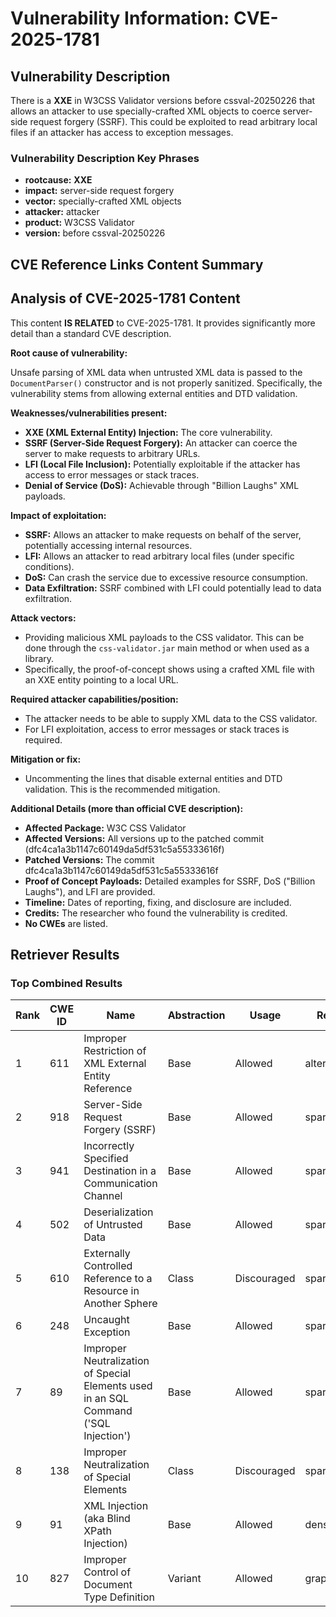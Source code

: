 # Vulnerability Information: CVE-2025-1781

## Vulnerability Description
There is a **XXE** in W3CSS Validator versions before cssval-20250226 that allows an attacker to use specially-crafted XML objects to coerce server-side request forgery (SSRF). This could be exploited to read arbitrary local files if an attacker has access to exception messages.

### Vulnerability Description Key Phrases
- **rootcause:** **XXE**
- **impact:** server-side request forgery
- **vector:** specially-crafted XML objects
- **attacker:** attacker
- **product:** W3CSS Validator
- **version:** before cssval-20250226

## CVE Reference Links Content Summary
## Analysis of CVE-2025-1781 Content

This content **IS RELATED** to CVE-2025-1781. It provides significantly more detail than a standard CVE description.

**Root cause of vulnerability:**

Unsafe parsing of XML data when untrusted XML data is passed to the `DocumentParser()` constructor and is not properly sanitized. Specifically, the vulnerability stems from allowing external entities and DTD validation.

**Weaknesses/vulnerabilities present:**

*   **XXE (XML External Entity) Injection:** The core vulnerability.
*   **SSRF (Server-Side Request Forgery):**  An attacker can coerce the server to make requests to arbitrary URLs.
*   **LFI (Local File Inclusion):**  Potentially exploitable if the attacker has access to error messages or stack traces.
*   **Denial of Service (DoS):** Achievable through "Billion Laughs" XML payloads.

**Impact of exploitation:**

*   **SSRF:**  Allows an attacker to make requests on behalf of the server, potentially accessing internal resources.
*   **LFI:**  Allows an attacker to read arbitrary local files (under specific conditions).
*   **DoS:**  Can crash the service due to excessive resource consumption.
*   **Data Exfiltration:** SSRF combined with LFI could potentially lead to data exfiltration.

**Attack vectors:**

*   Providing malicious XML payloads to the CSS validator. This can be done through the `css-validator.jar` main method or when used as a library.
*   Specifically, the proof-of-concept shows using a crafted XML file with an XXE entity pointing to a local URL.

**Required attacker capabilities/position:**

*   The attacker needs to be able to supply XML data to the CSS validator.
*   For LFI exploitation, access to error messages or stack traces is required.

**Mitigation or fix:**

*   Uncommenting the lines that disable external entities and DTD validation. This is the recommended mitigation.

**Additional Details (more than official CVE description):**

*   **Affected Package:** W3C CSS Validator
*   **Affected Versions:**  All versions up to the patched commit (dfc4ca1a3b1147c60149da5df531c5a55333616f)
*   **Patched Versions:** The commit dfc4ca1a3b1147c60149da5df531c5a55333616f
*   **Proof of Concept Payloads:**  Detailed examples for SSRF, DoS ("Billion Laughs"), and LFI are provided.
*   **Timeline:** Dates of reporting, fixing, and disclosure are included.
*   **Credits:**  The researcher who found the vulnerability is credited.
*   **No CWEs** are listed.

## Retriever Results

### Top Combined Results

| Rank | CWE ID | Name | Abstraction | Usage  | Retrievers | Individual Scores |
|------|--------|------|-------------|-------|------------|-------------------|
| 1 | 611 | Improper Restriction of XML External Entity Reference | Base | Allowed | alternate_terms | 1.000 |
| 2 | 918 | Server-Side Request Forgery (SSRF) | Base | Allowed | sparse | 0.262 |
| 3 | 941 | Incorrectly Specified Destination in a Communication Channel | Base | Allowed | sparse | 0.256 |
| 4 | 502 | Deserialization of Untrusted Data | Base | Allowed | sparse | 0.252 |
| 5 | 610 | Externally Controlled Reference to a Resource in Another Sphere | Class | Discouraged | sparse | 0.237 |
| 6 | 248 | Uncaught Exception | Base | Allowed | sparse | 0.235 |
| 7 | 89 | Improper Neutralization of Special Elements used in an SQL Command ('SQL Injection') | Base | Allowed | sparse | 0.230 |
| 8 | 138 | Improper Neutralization of Special Elements | Class | Discouraged | sparse | 0.230 |
| 9 | 91 | XML Injection (aka Blind XPath Injection) | Base | Allowed | dense | 0.642 |
| 10 | 827 | Improper Control of Document Type Definition | Variant | Allowed | graph | 0.002 |

